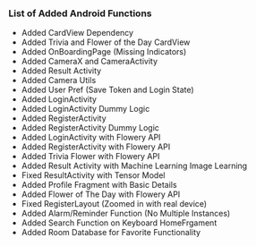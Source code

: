 ### List of Added Android Functions
* Added CardView Dependency
* Added Trivia and Flower of the Day CardView
* Added OnBoardingPage (Missing Indicators)
* Added CameraX and CameraActivity
* Added Result Activity
* Added Camera Utils
* Added User Pref (Save Token and Login State)
* Added LoginActivity 
* Added LoginActivity Dummy Logic
* Added RegisterActivity
* Added RegisterActivity Dummy Logic
* Added LoginActivity with Flowery API
* Added RegisterActivity with Flowery API
* Added Trivia Flower with Flowery API
* Added Result Activity with Machine Learning Image Learning
* Fixed ResultActivity with Tensor Model
* Added Profile Fragment with Basic Details
* Added Flower of The Day with Flowery API
* Fixed RegisterLayout (Zoomed in with real device)
* Added Alarm/Reminder Function (No Multiple Instances)
* Added Search Function on Keyboard HomeFrgament
* Added Room Database for Favorite Functionality
